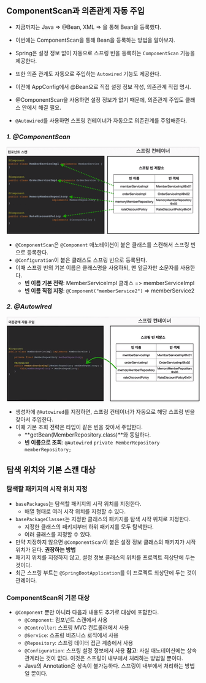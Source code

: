 ## ComponentScan과 의존관계 자동 주입

- 지금까지는 Java => @Bean, XML => <bean/>을 통해 Bean을 등록했다.
- 이번에는 ComponentScan을 통해 Bean을 등록하는 방법을 알아보자.
- Spring은 설정 정보 없이 자동으로 스프링 빈을 등록하는 `ComponentScan` 기능을 제공한다.
- 또한 의존 관계도 자동으로 주입하는 `Autowired` 기능도 제공한다.

- 이전에 AppConfig에서 @Bean으로 직접 설정 정보 작성, 의존관계 직접 명시.
- @ComponentScan을 사용하면 설정 정보가 없기 때문에, 의존관계 주입도 클래스 안에서 해결 필요.
- `@Autowired`를 사용하면 스프링 컨테이너가 자동으로 의존관계를 주입해준다.

### *1. @ComponentScan*

![img_7.png](img_7.png)

- `@ComponentScan`은 `@Component` 애노테이션이 붙은 클래스를 스캔해서 스프링 빈으로 등록한다.
- `@Configuration`이 붙은 클래스도 스프링 빈으로 등록된다.
- 이때 스프링 빈의 기본 이름은 클래스명을 사용하되, 맨 앞글자만 소문자를 사용한다.
    - **빈 이름 기본 전략**: MemberServiceImpl 클래스 => memberServiceImpl
    - **빈 이름 직접 지정**: `@Component("memberService2")` => memberService2

### *2. @Autowired*

![img_8.png](img_8.png)

- 생성자에 `@Autowired`를 지정하면, 스프링 컨테이너가 자동으로 해당 스프링 빈을 찾아서 주입한다.
- 이때 기본 조회 전략은 타입이 같은 빈을 찾아서 주입한다.
    - **getBean(MemberRepository.class)**와 동일하다.
    - **빈 이름으로 조회**: `@Autowired` `private MemberRepository memberRepository;`

## 탐색 위치와 기본 스캔 대상

### 탐색할 패키지의 시작 위치 지정

- `basePackages`는 탐색할 패키지의 시작 위치를 지정한다.
    - 배열 형태로 여러 시작 위치를 지정할 수 있다.
- `basePackageClasses`는 지정한 클래스의 패키지를 탐색 시작 위치로 지정한다.
    - 지정한 클래스의 패키지부터 하위 패키지를 모두 탐색한다.
    - 여러 클래스를 지정할 수 있다.
- 만약 지정하지 않으면 `@ComponentScan`이 붙은 설정 정보 클래스의 패키지가 시작 위치가 된다.
  **권장하는 방법**
- 패키지 위치를 지정하지 않고, 설정 정보 클래스의 위치를 프로젝트 최상단에 두는 것이다.
- 최근 스프링 부트는 `@SpringBootApplication`를 이 프로젝트 최상단에 두는 것이 관례이다.

### ComponentScan의 기본 대상

- `@Component` 뿐만 아니라 다음과 내용도 추가로 대상에 포함한다.
    - `@Component`: 컴포넌트 스캔에서 사용
    - `@Controller`: 스프링 MVC 컨트롤러에서 사용
    - `@Service`: 스프링 비즈니스 로직에서 사용
    - `@Repository`: 스프링 데이터 접근 계층에서 사용
    - `@Configuration`: 스프링 설정 정보에서 사용
**참고**: 사실 애노테이션에는 상속관계라는 것이 없다. 이것은 스프링이 내부에서 처리하는 방법일 뿐이다.
    - Java의 Annotation은 상속이 불가능하다. 스프링이 내부에서 처리하는 방법일 뿐이다.
